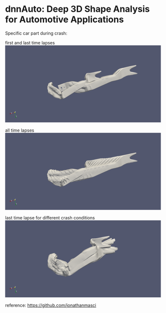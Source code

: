 # dnnAuto: Deep 3D Shape Analysis for Automotive Applications

Specific car part during crash:

first and last time lapses
![alt text](https://github.com/abbasloo/dnnAuto/blob/master/f001_S2000001(1&60).png)

all time lapses
![alt text](https://github.com/abbasloo/dnnAuto/blob/master/f001_S2000001.png)

last time lapse for different crash conditions
![alt text](https://github.com/abbasloo/dnnAuto/blob/master/S2000001_60.png)

reference: https://github.com/jonathanmasci
